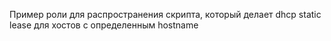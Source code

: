  Пример роли для распространения скрипта, который делает dhcp static lease для хостов с определенным hostname